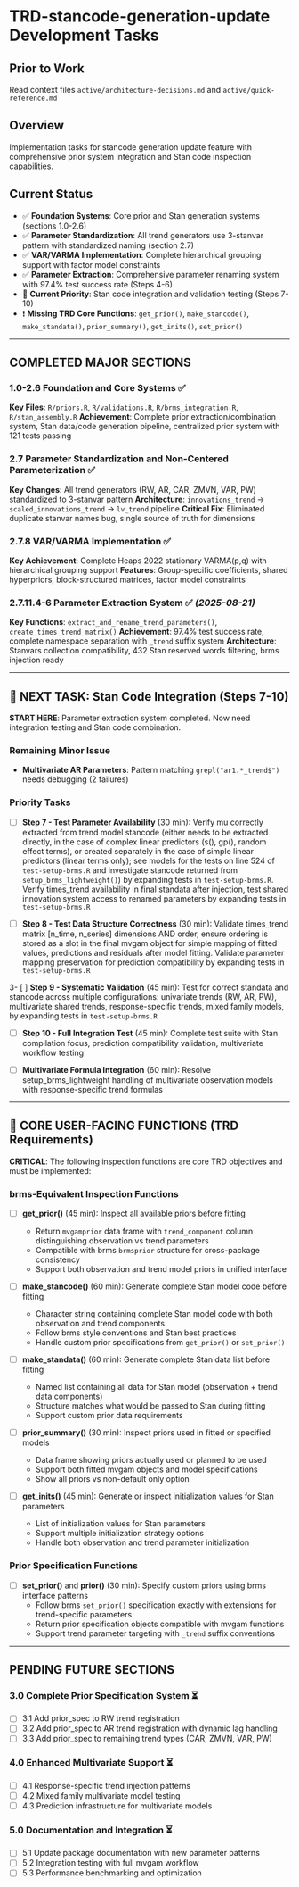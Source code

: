 # TRD-stancode-generation-update Development Tasks

## Prior to Work
Read context files `active/architecture-decisions.md` and `active/quick-reference.md`

## Overview
Implementation tasks for stancode generation update feature with comprehensive prior system integration and Stan code inspection capabilities.

## Current Status
- ✅ **Foundation Systems**: Core prior and Stan generation systems (sections 1.0-2.6)
- ✅ **Parameter Standardization**: All trend generators use 3-stanvar pattern with standardized naming (section 2.7) 
- ✅ **VAR/VARMA Implementation**: Complete hierarchical grouping support with factor model constraints
- ✅ **Parameter Extraction**: Comprehensive parameter renaming system with 97.4% test success rate (Steps 4-6)
- 🎯 **Current Priority**: Stan code integration and validation testing (Steps 7-10)
- ❗ **Missing TRD Core Functions**: `get_prior()`, `make_stancode()`, `make_standata()`, `prior_summary()`, `get_inits()`, `set_prior()`

---

## COMPLETED MAJOR SECTIONS

### 1.0-2.6 Foundation and Core Systems ✅
**Key Files**: `R/priors.R`, `R/validations.R`, `R/brms_integration.R`, `R/stan_assembly.R`
**Achievement**: Complete prior extraction/combination system, Stan data/code generation pipeline, centralized prior system with 121 tests passing

### 2.7 Parameter Standardization and Non-Centered Parameterization ✅  
**Key Changes**: All trend generators (RW, AR, CAR, ZMVN, VAR, PW) standardized to 3-stanvar pattern
**Architecture**: `innovations_trend` → `scaled_innovations_trend` → `lv_trend` pipeline
**Critical Fix**: Eliminated duplicate stanvar names bug, single source of truth for dimensions

### 2.7.8 VAR/VARMA Implementation ✅
**Key Achievement**: Complete Heaps 2022 stationary VARMA(p,q) with hierarchical grouping support
**Features**: Group-specific coefficients, shared hyperpriors, block-structured matrices, factor model constraints

### 2.7.11.4-6 Parameter Extraction System ✅ *(2025-08-21)*
**Key Functions**: `extract_and_rename_trend_parameters()`, `create_times_trend_matrix()`
**Achievement**: 97.4% test success rate, complete namespace separation with `_trend` suffix system
**Architecture**: Stanvars collection compatibility, 432 Stan reserved words filtering, brms injection ready

---

## 🚀 NEXT TASK: Stan Code Integration (Steps 7-10)

**START HERE**: Parameter extraction system completed. Now need integration testing and Stan code combination.

### Remaining Minor Issue
- **Multivariate AR Parameters**: Pattern matching `grepl("ar1.*_trend$")` needs debugging (2 failures)

### Priority Tasks

- [ ] **Step 7 - Test Parameter Availability** (30 min): Verify mu correctly extracted from trend model stancode (either needs to be extracted directly, in the case of complex linear predictors (s(), gp(), random effect terms), or created separately in the case of simple linear predictors (linear terms only); see models for the tests on line 524 of `test-setup-brms.R` and investigate stancode returned from `setup_brms_lightweight()`) by expanding tests in `test-setup-brms.R`. Verify times_trend availability in final standata after injection, test shared innovation system access to renamed parameters by expanding tests in `test-setup-brms.R`

- [ ] **Step 8 - Test Data Structure Correctness** (30 min): Validate times_trend matrix [n_time, n_series] dimensions AND order, ensure ordering is stored as a slot in the final mvgam object for simple mapping of fitted values, predictions and residuals after model fitting. Validate parameter mapping preservation for prediction compatibility by expanding tests in `test-setup-brms.R`

3- [ ] **Step 9 - Systematic Validation** (45 min): Test for correct standata and stancode across multiple configurations: univariate trends (RW, AR, PW), multivariate shared trends, response-specific trends, mixed family models, by expanding tests in `test-setup-brms.R`

- [ ] **Step 10 - Full Integration Test** (45 min): Complete test suite with Stan compilation focus, prediction compatibility validation, multivariate workflow testing

- [ ] **Multivariate Formula Integration** (60 min): Resolve setup_brms_lightweight handling of multivariate observation models with response-specific trend formulas

---

## 🎯 CORE USER-FACING FUNCTIONS (TRD Requirements)

**CRITICAL**: The following inspection functions are core TRD objectives and must be implemented:

### brms-Equivalent Inspection Functions
- [ ] **get_prior()** (45 min): Inspect all available priors before fitting
  - Return `mvgamprior` data frame with `trend_component` column distinguishing observation vs trend parameters
  - Compatible with brms `brmsprior` structure for cross-package consistency
  - Support both observation and trend model priors in unified interface

- [ ] **make_stancode()** (60 min): Generate complete Stan model code before fitting
  - Character string containing complete Stan model code with both observation and trend components
  - Follow brms style conventions and Stan best practices
  - Handle custom prior specifications from `get_prior()` or `set_prior()`

- [ ] **make_standata()** (60 min): Generate complete Stan data list before fitting
  - Named list containing all data for Stan model (observation + trend data components)
  - Structure matches what would be passed to Stan during fitting
  - Support custom prior data requirements

- [ ] **prior_summary()** (30 min): Inspect priors used in fitted or specified models
  - Data frame showing priors actually used or planned to be used
  - Support both fitted mvgam objects and model specifications
  - Show all priors vs non-default only option

- [ ] **get_inits()** (45 min): Generate or inspect initialization values for Stan parameters
  - List of initialization values for Stan parameters
  - Support multiple initialization strategy options
  - Handle both observation and trend parameter initialization

### Prior Specification Functions  
- [ ] **set_prior()** and **prior()** (30 min): Specify custom priors using brms interface patterns
  - Follow brms `set_prior()` specification exactly with extensions for trend-specific parameters
  - Return prior specification objects compatible with mvgam functions
  - Support trend parameter targeting with `_trend` suffix conventions

---

## PENDING FUTURE SECTIONS

### 3.0 Complete Prior Specification System ⏳
- [ ] 3.1 Add prior_spec to RW trend registration  
- [ ] 3.2 Add prior_spec to AR trend registration with dynamic lag handling
- [ ] 3.3 Add prior_spec to remaining trend types (CAR, ZMVN, VAR, PW)

### 4.0 Enhanced Multivariate Support ⏳  
- [ ] 4.1 Response-specific trend injection patterns
- [ ] 4.2 Mixed family multivariate model testing
- [ ] 4.3 Prediction infrastructure for multivariate models

### 5.0 Documentation and Integration ⏳
- [ ] 5.1 Update package documentation with new parameter patterns
- [ ] 5.2 Integration testing with full mvgam workflow
- [ ] 5.3 Performance benchmarking and optimization
